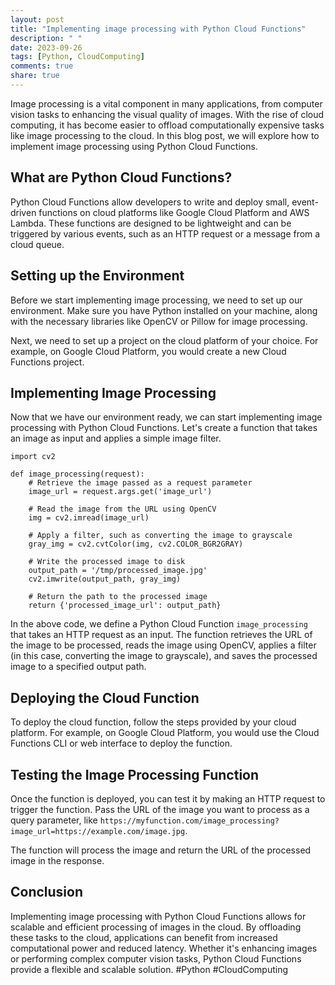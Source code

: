 ```yaml
---
layout: post
title: "Implementing image processing with Python Cloud Functions"
description: " "
date: 2023-09-26
tags: [Python, CloudComputing]
comments: true
share: true
---
```


Image processing is a vital component in many applications, from computer vision tasks to enhancing the visual quality of images. With the rise of cloud computing, it has become easier to offload computationally expensive tasks like image processing to the cloud. In this blog post, we will explore how to implement image processing using Python Cloud Functions.

## What are Python Cloud Functions?

Python Cloud Functions allow developers to write and deploy small, event-driven functions on cloud platforms like Google Cloud Platform and AWS Lambda. These functions are designed to be lightweight and can be triggered by various events, such as an HTTP request or a message from a cloud queue.

## Setting up the Environment

Before we start implementing image processing, we need to set up our environment. Make sure you have Python installed on your machine, along with the necessary libraries like OpenCV or Pillow for image processing.

Next, we need to set up a project on the cloud platform of your choice. For example, on Google Cloud Platform, you would create a new Cloud Functions project.

## Implementing Image Processing

Now that we have our environment ready, we can start implementing image processing with Python Cloud Functions. Let's create a function that takes an image as input and applies a simple image filter.

```
import cv2

def image_processing(request):
    # Retrieve the image passed as a request parameter
    image_url = request.args.get('image_url')
    
    # Read the image from the URL using OpenCV
    img = cv2.imread(image_url)
    
    # Apply a filter, such as converting the image to grayscale
    gray_img = cv2.cvtColor(img, cv2.COLOR_BGR2GRAY)
    
    # Write the processed image to disk
    output_path = '/tmp/processed_image.jpg'
    cv2.imwrite(output_path, gray_img)
    
    # Return the path to the processed image
    return {'processed_image_url': output_path}
```

In the above code, we define a Python Cloud Function `image_processing` that takes an HTTP request as an input. The function retrieves the URL of the image to be processed, reads the image using OpenCV, applies a filter (in this case, converting the image to grayscale), and saves the processed image to a specified output path.

## Deploying the Cloud Function

To deploy the cloud function, follow the steps provided by your cloud platform. For example, on Google Cloud Platform, you would use the Cloud Functions CLI or web interface to deploy the function.

## Testing the Image Processing Function

Once the function is deployed, you can test it by making an HTTP request to trigger the function. Pass the URL of the image you want to process as a query parameter, like `https://myfunction.com/image_processing?image_url=https://example.com/image.jpg`.

The function will process the image and return the URL of the processed image in the response.

## Conclusion

Implementing image processing with Python Cloud Functions allows for scalable and efficient processing of images in the cloud. By offloading these tasks to the cloud, applications can benefit from increased computational power and reduced latency. Whether it's enhancing images or performing complex computer vision tasks, Python Cloud Functions provide a flexible and scalable solution. #Python #CloudComputing